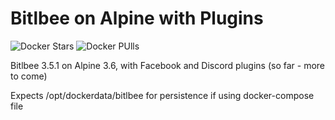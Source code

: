 # Bitlbee on Alpine with Plugins
![Docker Stars](https://img.shields.io/docker/stars/vanityshed/bitlbee-alpine-plugins.svg)
![Docker PUlls](https://img.shields.io/docker/pulls/vanityshed/bitlbee-alpine-plugins.svg)

Bitlbee 3.5.1 on Alpine 3.6, with Facebook and Discord plugins (so far - more to come)

Expects /opt/dockerdata/bitlbee for persistence if using docker-compose file
